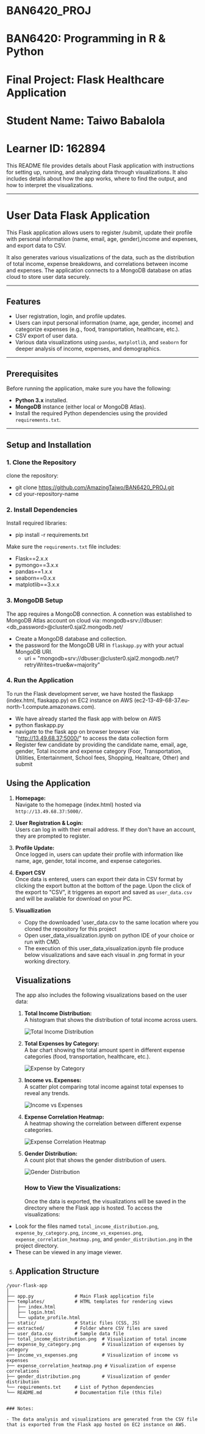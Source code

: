# BAN6420_PROJ
# BAN6420: Programming in R & Python
# Final Project: Flask Healthcare Application
# Student Name: Taiwo Babalola
# Learner ID: 162894

This README file provides details about Flask application with instructions for setting up, running, and analyzing data through visualizations. It also includes details about how the app works, where to find the output, and how to interpret the visualizations.

---

# User Data Flask Application

This Flask application allows users to register /submit, update their profile with personal information (name, email, age, gender),income and expenses, and export data to CSV. 

It also generates various visualizations of the data, such as the distribution of total income, expense breakdowns, and correlations between income and expenses. 
The application connects to a MongoDB database  on atlas cloud to store user data securely.

---

## Features
- User registration, login, and profile updates.
- Users can input personal information (name, age, gender, income) and categorize expenses (e.g., food, transportation, healthcare, etc.).
- CSV export of user data.
- Various data visualizations using `pandas`, `matplotlib`, and `seaborn` for deeper analysis of income, expenses, and demographics.

---

## Prerequisites

Before running the application, make sure you have the following:

- **Python 3.x** installed.
- **MongoDB** instance (either local or MongoDB Atlas).
- Install the required Python dependencies using the provided `requirements.txt`.

---

## Setup and Installation

### 1. Clone the Repository

clone the repository:
 - git clone https://github.com/AmazingTaiwo/BAN6420_PROJ.git
 - cd your-repository-name

### 2. Install Dependencies
Install required libraries:
 - pip install -r requirements.txt

Make sure the `requirements.txt` file includes:

 - Flask==2.x.x
 - pymongo==3.x.x
 - pandas==1.x.x
 - seaborn==0.x.x
 - matplotlib==3.x.x

### 3. MongoDB Setup

The app requires a MongoDB connection. A connetion was established to MongoDB Atlas account on cloud via: mongodb+srv://dbuser:<db_password>@cluster0.sjal2.mongodb.net/
   - Create a MongoDB database and collection.
   - the password for the MongoDB URI in `flaskapp.py` with your actual MongoDB URI.
      - uri = "mongodb+srv://dbuser:<password>@cluster0.sjal2.mongodb.net/?retryWrites=true&w=majority"


### 4. Run the Application
To run the Flask development server, we have hosted the flaskapp (index.html, flaskapp.py) on EC2 instance on AWS (ec2-13-49-68-37.eu-north-1.compute.amazonaws.com).

 - We have already started the flask app with below on AWS
  - python flaskapp.py
 - navigate to the flask app on browser browser via: "http://13.49.68.37:5000/" to access the data collection form
 - Register few candidate by providing the candidate name, email, age, gender, Total income and expense category (Foor, Transportation, Utilities, Entertainment, School fees, Shopping, Healtcare, Other) and submit
   

## Using the Application

1. **Homepage:**  
   Navigate to the homepage (index.html) hosted via `http://13.49.68.37:5000/`.

2. **User Registration & Login:**  
   Users can log in with their email address. If they don't have an account, they are prompted to register.

3. **Profile Update:**  
   Once logged in, users can update their profile with information like name, age, gender, total income, and expense categories.

4. **Export CSV**  
   Once data is entered, users can export their data in CSV format by clicking the export button at the bottom of the page.
   Upon the click of the export to "CSV", it triggeres an export and saved as `user_data.csv` and will be available for download on your PC.

5. **Visuallization**
    - Copy the downloaded 'user_data.csv to the same location where you cloned the repository for this project
    - Open user_data_visualization.ipynb on python IDE of your choice or run with CMD.
    - The execution of this user_data_visualization.ipynb file produce below visualizations and save each visual in .png format in your working directory. 
   

   ## Visualizations
      The app also includes the following visualizations based on the user data:

      1. **Total Income Distribution:**  
        A histogram that shows the distribution of total income across users.
   
           ![Total Income Distribution](total_income_distribution.png)

     2. **Total Expenses by Category:**  
        A bar chart showing the total amount spent in different expense categories (food, transportation, healthcare, etc.).

           ![Expense by Category](expense_by_category.png)

     3. **Income vs. Expenses:**  
        A scatter plot comparing total income against total expenses to reveal any trends.

           ![Income vs Expenses](income_vs_expenses.png)

     4. **Expense Correlation Heatmap:**  
        A heatmap showing the correlation between different expense categories.

          ![Expense Correlation Heatmap](expense_correlation_heatmap.png)

     5. **Gender Distribution:**  
        A count plot that shows the gender distribution of users.

          ![Gender Distribution](gender_distribution.png)

          ### How to View the Visualizations:

          Once the data is exported, the visualizations will be saved in the directory where the Flask app is hosted. To access the visualizations:

- Look for the files named `total_income_distribution.png`, `expense_by_category.png`, `income_vs_expenses.png`, `expense_correlation_heatmap.png`, and `gender_distribution.png` in the project directory.
- These can be viewed in any image viewer.

5. ## Application Structure

```
/your-flask-app
│
├── app.py               # Main Flask application file
├── templates/           # HTML templates for rendering views
│   ├── index.html
│   ├── login.html
│   └── update_profile.html
├── static/              # Static files (CSS, JS)
├── extracted/           # Folder where CSV files are saved
├── user_data.csv        # Sample data file
├── total_income_distribution.png  # Visualization of total income
├── expense_by_category.png        # Visualization of expenses by category
├── income_vs_expenses.png         # Visualization of income vs expenses
├── expense_correlation_heatmap.png # Visualization of expense correlations
├── gender_distribution.png        # Visualization of gender distribution
└── requirements.txt     # List of Python dependencies
└── README.md            # Documentation file (this file)


### Notes:

- The data analysis and visualizations are generated from the CSV file that is exported from the Flask app hosted on EC2 instance on AWS.

